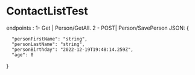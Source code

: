 # ContactListTest

endpoints : 
1- Get | Person/GetAll.
2 - POST| Person/SavePerson
  JSON:
    {
  
      "personFirstName": "string",
      "personLastName": "string",
      "personBirthday": "2022-12-19T19:48:14.259Z",
      "age": 0
  }
